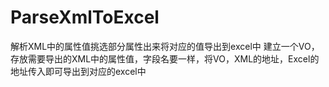 # ParseXmlToExcel
解析XML中的属性值挑选部分属性出来将对应的值导出到excel中
建立一个VO，存放需要导出的XML中的属性值，字段名要一样，将VO，XML的地址，Excel的地址传入即可导出到对应的excel中

